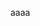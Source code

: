 <!--
 * @Author: your name
 * @Date: 2020-12-24 00:24:42
 * @LastEditTime: 2020-12-24 00:24:43
 * @LastEditors: Please set LastEditors
 * @Description: In User Settings Edit
 * @FilePath: \basic-train\20-12\12-23\reademe.md
-->
aaaa